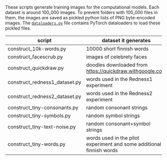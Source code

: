 These scripts generate training images for the computational models. Each dataset is around 100_000 images. To prevent folders with 100_000 files in them, the images are saved as pickled python lists of PNG byte-encoded images. The [`dataloaders.py`](../../../blob/master/dataloaders.py) file contains PyTorch dataloaders to load these pickled files.

|script|dataset it generates
|------|--------
|construct_10k-words.py|10000 short finnish words
|construct_facescrub.py|images of celebrety faces
|construct_quickdraw.py|doodles downloaded from https://quickdraw.withgoogle.com
|construct_redness1_dataset.py|words used in the Redness1 experiment
|construct_redness2_dataset.py|words used in the Redness2 experiment
|construct_tiny-consonants.py|random consonant strings
|construct_tiny-symbols.py|random symbol strings
|construct_tiny-text-noise.py|random consonant+symbol strings
|construct_tiny-words.py|words used in the pilot experiment and some additional finnish words

